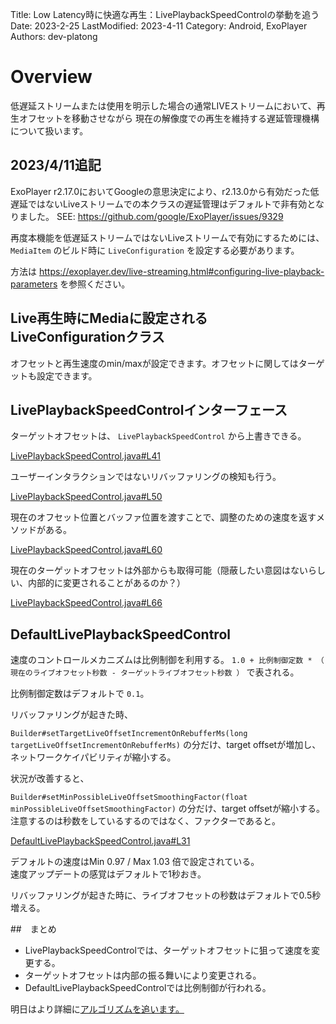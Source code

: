 Title: Low Latency時に快適な再生：LivePlaybackSpeedControlの挙動を追う
Date: 2023-2-25
LastModified: 2023-4-11
Category: Android, ExoPlayer
Authors: dev-platong

# Overview

低遅延ストリームまたは使用を明示した場合の通常LIVEストリームにおいて、再生オフセットを移動させながら
現在の解像度での再生を維持する遅延管理機構について扱います。

## 2023/4/11追記

ExoPlayer r2.17.0においてGoogleの意思決定により、r2.13.0から有効だった低遅延ではないLiveストリームでの本クラスの遅延管理はデフォルトで非有効となりました。 SEE: https://github.com/google/ExoPlayer/issues/9329

再度本機能を低遅延ストリームではないLiveストリームで有効にするためには、 `MediaItem` のビルド時に `LiveConfiguration` を設定する必要があります。

方法は https://exoplayer.dev/live-streaming.html#configuring-live-playback-parameters を参照ください。

## Live再生時にMediaに設定される LiveConfigurationクラス

オフセットと再生速度のmin/maxが設定できます。オフセットに関してはターゲットも設定できます。

## LivePlaybackSpeedControlインターフェース

ターゲットオフセットは、 `LivePlaybackSpeedControl` から上書きできる。

[LivePlaybackSpeedControl.java#L41](https://github.com/google/ExoPlayer/blob/release-v2/library/core/src/main/java/com/google/android/exoplayer2/LivePlaybackSpeedControl.java#L41)

ユーザーインタラクションではないリバッファリングの検知も行う。

[LivePlaybackSpeedControl.java#L50](https://github.com/google/ExoPlayer/blob/release-v2/library/core/src/main/java/com/google/android/exoplayer2/LivePlaybackSpeedControl.java#L50)

現在のオフセット位置とバッファ位置を渡すことで、調整のための速度を返すメソッドがある。

[LivePlaybackSpeedControl.java#L60](https://github.com/google/ExoPlayer/blob/release-v2/library/core/src/main/java/com/google/android/exoplayer2/LivePlaybackSpeedControl.java#L60)

現在のターゲットオフセットは外部からも取得可能（隠蔽したい意図はないらしい、内部的に変更されることがあるのか？）

[LivePlaybackSpeedControl.java#L66](https://github.com/google/ExoPlayer/blob/release-v2/library/core/src/main/java/com/google/android/exoplayer2/LivePlaybackSpeedControl.java#L66)

## DefaultLivePlaybackSpeedControl

速度のコントロールメカニズムは比例制御を利用する。 `1.0 + 比例制御定数 * （ 現在のライブオフセット秒数 - ターゲットライブオフセット秒数 ）` で表される。

比例制御定数はデフォルトで `0.1`。

リバッファリングが起きた時、

`Builder#setTargetLiveOffsetIncrementOnRebufferMs(long targetLiveOffsetIncrementOnRebufferMs)` の分だけ、target offsetが増加し、ネットワークケイパビリティが縮小する。

状況が改善すると、

`Builder#setMinPossibleLiveOffsetSmoothingFactor(float minPossibleLiveOffsetSmoothingFactor)` の分だけ、target offsetが縮小する。注意するのは秒数をしているするのではなく、ファクターであると。

[DefaultLivePlaybackSpeedControl.java#L31](https://github.com/google/ExoPlayer/blob/release-v2/library/core/src/main/java/com/google/android/exoplayer2/DefaultLivePlaybackSpeedControl.java#L31)

デフォルトの速度はMin 0.97 / Max 1.03 倍で設定されている。  
速度アップデートの感覚はデフォルトで1秒おき。

リバッファリングが起きた時に、ライブオフセットの秒数はデフォルトで0.5秒増える。

##　まとめ

- LivePlaybackSpeedControlでは、ターゲットオフセットに狙って速度を変更する。
- ターゲットオフセットは内部の振る舞いにより変更される。
- DefaultLivePlaybackSpeedControlでは比例制御が行われる。

明日はより詳細に[アルゴリズムを追います。](./exoplayer_detail_of_liveplaybackspeedcontrol.md)